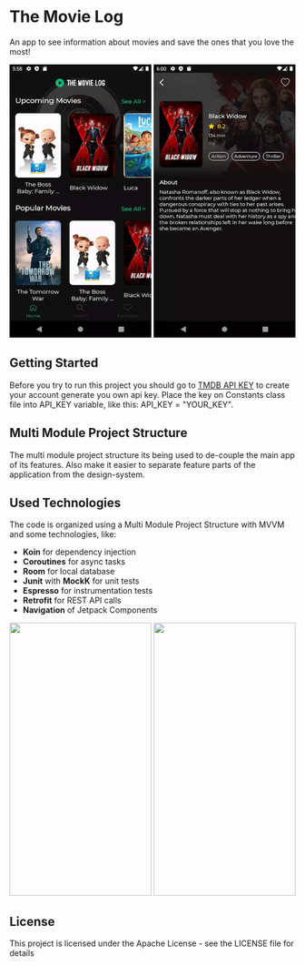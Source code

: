 # The Movie Log
An app to see information about movies and save the ones that you love the most!

<img src="https://github.com/raphaelbertholucci/MovieLog/blob/master/readme-pictures/home.webp" alt="" data-canonical-src="https://github.com/raphaelbertholucci/MovieLog/blob/master/readme-pictures/home.webp" width="250" height="480" /> <img src="https://github.com/raphaelbertholucci/MovieLog/blob/master/readme-pictures/details.webp" alt="" data-canonical-src="https://github.com/raphaelbertholucci/MovieLog/blob/master/readme-pictures/details.webp" width="250" height="480" />


## Getting Started
Before you try to run this project you should go to [TMDB API KEY](https://www.themoviedb.org/) to create your account generate you own api key.
Place the key on Constants class file into API_KEY variable, like this: API_KEY = "YOUR_KEY".

## Multi Module Project Structure
The multi module project structure its being used to de-couple the main app of its features.
Also make it easier to separate feature parts of the application from the design-system.

## Used Technologies

The code is organized using a Multi Module Project Structure with MVVM and some technologies, like:
  * <b>Koin</b> for dependency injection
  * <b>Coroutines</b> for async tasks
  * <b>Room</b> for local database
  * <b>Junit</b> with <b>MockK</b> for unit tests
  * <b>Espresso</b> for instrumentation tests
  * <b>Retrofit</b> for REST API calls
  * <b>Navigation</b> of Jetpack Components
 
 
 <img src="https://github.com/raphaelbertholucci/TheMovieDB/blob/master/pictures/search.webp" alt="" data-canonical-src="https://github.com/raphaelbertholucci/TheMovieDB/blob/master/pictures/search.webp" width="250" height="480" />  <img src="https://github.com/raphaelbertholucci/TheMovieDB/blob/master/pictures/favorites.webp" alt="" data-canonical-src="https://github.com/raphaelbertholucci/TheMovieDB/blob/master/pictures/favorites.webp" width="250" height="480" />
 
## License
This project is licensed under the Apache License - see the LICENSE file for details
